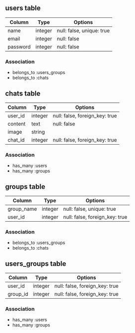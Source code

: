 ## users table

|Column|Type|Options|
|------|----|-------|
|name|integer|null: false, unique: true|
|email|integer|null: false|
|password|integer|null: false|

### Association
- belongs_to :users_groups
- belongs_to :chats

## chats table

|Column|Type|Options|
|------|----|-------|
|user_id|integer|null: false, foreign_key: true|
|content|text|null: false|
|image|string||
|chat_id|integer|null: false, foreign_key: true|

### Association
- has_many :users
- has_many :groups

## groups table

|Column|Type|Options|
|------|----|-------|
|group_name|integer|null: false, unique: true|
|user_id|integer|null: false, foreign_key: true|

### Association
- belongs_to :users_groups
- belongs_to :chats

## users_groups table
|Column|Type|Options|
|------|----|-------|
|user_id|integer|null: false, foreign_key: true|
|group_id|integer|null: false, foreign_key: true|

### Association
- has_many :users
- has_many :groups
